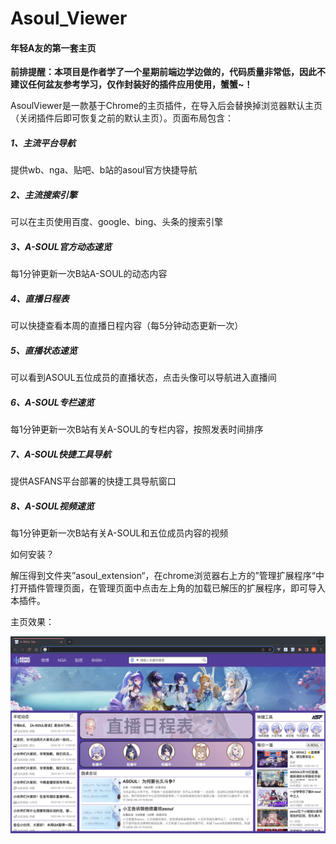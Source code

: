 # Asoul_Viewer
#### 年轻A友的第一套主页

**前排提醒：本项目是作者学了一个星期前端边学边做的，代码质量非常低，因此不建议任何盆友参考学习，仅作封装好的插件应用使用，蟹蟹~！**



AsoulViewer是一款基于Chrome的主页插件，在导入后会替换掉浏览器默认主页（关闭插件后即可恢复之前的默认主页）。页面布局包含：

##### 1、主流平台导航

提供wb、nga、贴吧、b站的asoul官方快捷导航

##### 2、主流搜索引擎

可以在主页使用百度、google、bing、头条的搜索引擎

##### 3、A-SOUL官方动态速览

每1分钟更新一次B站A-SOUL的动态内容

##### 4、直播日程表

可以快捷查看本周的直播日程内容（每5分钟动态更新一次）

##### 5、直播状态速览

可以看到ASOUL五位成员的直播状态，点击头像可以导航进入直播间

##### 6、A-SOUL专栏速览

每1分钟更新一次B站有关A-SOUL的专栏内容，按照发表时间排序

##### 7、A-SOUL快捷工具导航

提供ASFANS平台部署的快捷工具导航窗口

##### 8、A-SOUL视频速览

每1分钟更新一次B站有关A-SOUL和五位成员内容的视频



如何安装？

解压得到文件夹”asoul_extension“，在chrome浏览器右上方的”管理扩展程序“中打开插件管理页面，在管理页面中点击左上角的加载已解压的扩展程序，即可导入本插件。 



主页效果：

![主页截图](https://github.com/yuezhangW/Asoul_Viewer/blob/main/images/screenshot.png)






